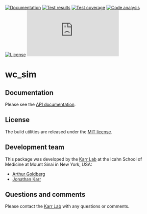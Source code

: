 <!-- [![PyPI package](https://img.shields.io/pypi/v/wc_sim.svg)](https://pypi.python.org/pypi/Karr-Lab-build-utils) -->
[![Documentation](https://img.shields.io/badge/docs-latest-brightgreen.svg)](http://code.karrlab.org/wc_sim/docs)
[![Test results](https://circleci.com/gh/KarrLab/wc_sim.svg?style=shield&circle-token=5f0ee7e437b91cbcac19a9b8526a7ea320ee61c7)](https://circleci.com/gh/KarrLab/wc_sim)
[![Test coverage](https://coveralls.io/repos/github/KarrLab/wc_sim/badge.svg?t=EUFJ40)](https://coveralls.io/github/KarrLab/wc_sim)
[![Code analysis](https://codeclimate.com/repos/57ab5e097ba8854f41000799/badges/54b4deadccf7944d38f6/gpa.svg)](https://codeclimate.com/repos/57ab5e097ba8854f41000799)
[![License](https://img.shields.io/github/license/KarrLab/wc_sim.svg)](LICENSE)
![Analytics](https://ga-beacon.appspot.com/UA-86759801-1/wc_sim/README.md?pixel)

# wc_sim

## Documentation
Please see the [API documentation](http://code.karrlab.org/wc_sim/docs).

## License
The build utilities are released under the [MIT license](LICENSE).

## Development team
This package was developed by the [Karr Lab](http://www.karrlab.org) at the Icahn School of Medicine at Mount Sinai in New York, USA:
* [Arthur Goldberg](http://www.mountsinai.org/profiles/arthur-p-goldberg)
* [Jonathan Karr](http://www.karrlab.org)

## Questions and comments
Please contact the [Karr Lab](http://www.karrlab.org) with any questions or comments.